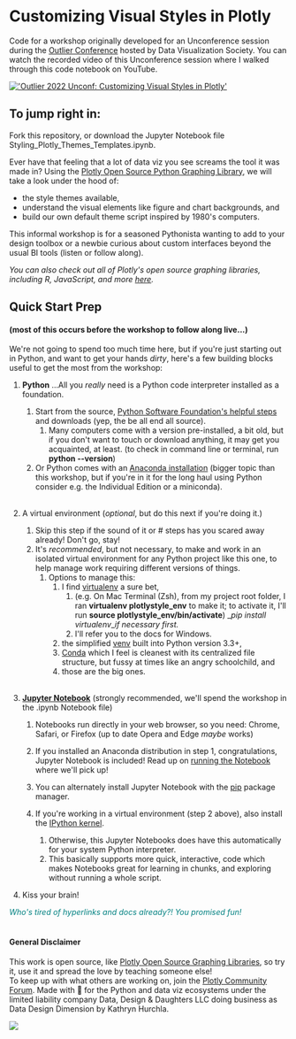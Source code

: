# Customizing Visual Styles in Plotly

Code for a workshop originally developed for an Unconference session during the [Outlier Conference](https://outlierconf.com/) hosted by Data Visualization Society. You can watch the recorded video of this Unconference session where I walked through this code notebook on YouTube.

[!['Outlier 2022 Unconf: Customizing Visual Styles in Plotly'](https://i.ytimg.com/vi/zUeQaeWWExw/0.jpg)](https://youtu.be/zUeQaeWWExw?t=1130)

## To jump right in:
Fork this repository, or download the Jupyter Notebook file Styling_Plotly_Themes_Templates.ipynb.

Ever have that feeling that a lot of data viz you see screams the tool it was made in? Using the [Plotly Open Source Python Graphing Library](https://github.com/plotly/plotly.py), we will take a look under the hood of:

- the style themes available, 
- understand the visual elements like figure and chart backgrounds, and 
- build our own default theme script inspired by 1980's computers. 

This informal workshop is for a seasoned Pythonista wanting to add to your design toolbox or a newbie curious about custom interfaces beyond the usual BI tools (listen or follow along).

_You can also check out all of Plotly's open source graphing libraries, including R, JavaScript, and more [here](https://plotly.com/graphing-libraries/)._

## Quick Start Prep 
#### (most of this occurs before the workshop to follow along live...)
We're not going to spend too much time here, but if you're just starting out in Python, and want to get your hands _dirty_, here's a few building blocks useful to get the most from the workshop:

1. __Python__ ...All you _really_ need is a Python code interpreter installed as a foundation.
   1. Start from the source, [Python Software Foundation's helpful steps](https://wiki.python.org/moin/BeginnersGuide/Download) and downloads (yep, the be all end all source).
      1. Many computers come with a version pre-installed, a bit old, but if you don't want to touch or download anything, it may get you acquainted, at least. (to check in command line or terminal, run **python --version**)
   2. Or Python comes with an [Anaconda installation](https://docs.anaconda.com/anaconda/install/index.html) (bigger topic than this workshop, but if you're in it for the long haul using Python consider e.g. the Individual Edition or a miniconda).
<br><br>
2. A virtual environment (_optional_, but do this next if you're doing it.)
   1. Skip this step if the sound of it or # steps has you scared away already! Don't go, stay!
   2. It's _recommended_, but not necessary, to make and work in an isolated virtual environment for any Python project like this one, to help manage work requiring different versions of things. 
      1. Options to manage this: 
         1. I find [virtualenv](https://virtualenv.pypa.io/en/latest/user_guide.html#python-discovery) a sure bet, 
            1. (e.g. On Mac Terminal (Zsh), from my project root folder, I ran **virtualenv plotlystyle_env** to make it; to activate it, I'll run **source plotlystyle_env/bin/activate**) _*pip install virtualenv*__if necessary first._
            2. I'll refer you to the docs for Windows.
         2. the simplified [venv](https://docs.python.org/3/library/venv.html#module-venv) built into Python version 3.3+, 
         3. [Conda](https://docs.conda.io/projects/conda/en/latest/user-guide/tasks/manage-environments.html) which I feel is cleanest with its centralized file structure, but fussy at times like an angry schoolchild, and 
         4. those are the big ones.
<br><br>
3. [__Jupyter Notebook__](https://docs.jupyter.org/en/latest/install/notebook-classic.html) (strongly recommended, we'll spend the workshop in the .ipynb Notebook file)
   1. Notebooks run directly in your web browser, so you need: Chrome, Safari, or Firefox (up to date Opera and Edge *maybe* works)
   2. If you installed an Anaconda distribution in step 1, congratulations, Jupyter Notebook is included! Read up on [running the Notebook](https://docs.jupyter.org/en/latest/running.html#running) where we'll pick up!
   3. You can alternately install Jupyter Notebook with the [pip](https://pip.pypa.io/) package manager.

   4. If you're working in a virtual environment (step 2 above), also install the [IPython kernel](https://ipython.readthedocs.io/en/stable/install/kernel_install.html).
      1. Otherwise, this Jupyter Notebooks does have this automatically for your system Python interpreter. 
      2. This basically supports more quick, interactive, code which makes Notebooks great for learning in chunks, and exploring without running a whole script.

4. Kiss your brain!

<span style="color:Teal">_*Who's tired of hyperlinks and docs already?! You promised fun!*_</span>
<br><br>

#### General Disclaimer
This work is open source, like [Plotly Open Source Graphing Libraries](https://plotly.com/graphing-libraries/), so try it, use it and spread the love by teaching someone else!<br>
To keep up with what others are working on, join the [Plotly Community Forum](https://community.plotly.com/).
Made with 💌 for the Python and data viz ecosystems under the limited liability company Data, Design & Daughters LLC doing business as Data Design Dimension by Kathryn Hurchla.

<!-- my custom buy me and a mentee a tea button -->
<a href="https://www.buymeacoffee.com/earthtokathy"><img src="https://img.buymeacoffee.com/button-api/?text=Fuel coding styles with tea&emoji=🍵&slug=earthtokathy&button_colour=ecd0df&font_colour=062D3F&font_family=Poppins&outline_colour=000000&coffee_colour=FFDD00"></a>
